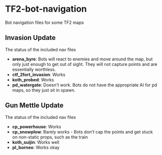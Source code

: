 # TF2-bot-navigation
Bot navigation files for some TF2 maps

## Invasion Update

The status of the included nav files

* **arena_byre**: Bots will react to enemies and move around the map, but only just enough to get out of sight.  They will not capture points and are essentially worthless.
* **ctf_2fort_invasion**: Works
* **koth_probed**: Works
* **pd_watergate**: Doesn't work.  Bots do not have the appropriate AI for pd maps, so they just sit in spawn.


## Gun Mettle Update

The status of the included nav files

* **cp_powerhouse**: Works
* **cp_snowplow**: Barely works - Bots don't cap the points and get stuck on non-static props, such as the train
* **koth_suijin**: Works well
* **pl_borneo**: Works okay